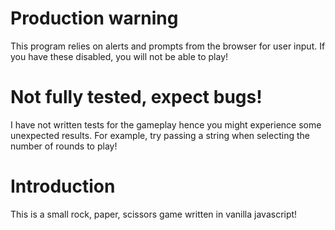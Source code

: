 # Production warning
This program relies on alerts and prompts from the browser for user input. If you have these disabled, you will not be able to play!

# Not fully tested, expect bugs!
I have not written tests for the gameplay hence you might experience some unexpected results. For example, try passing a string when selecting the number of rounds to play!

# Introduction
This is a small rock, paper, scissors game written in vanilla javascript! 
